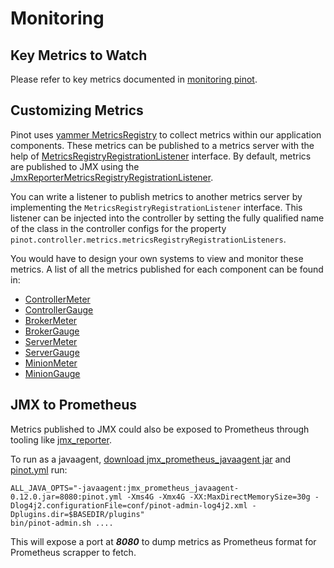 # Monitoring

## Key Metrics to Watch

Please refer to key metrics documented in [monitoring pinot](../misc/misc-1/running-pinot-in-production.md#monitoring-pinot).

## Customizing Metrics

Pinot uses [yammer MetricsRegistry](https://metrics.dropwizard.io/4.0.0/) to collect metrics within our application components. These metrics can be published to a metrics server with the help of [MetricsRegistryRegistrationListener](https://github.com/apache/incubator-pinot/blob/master/pinot-common/src/main/java/org/apache/pinot/common/metrics/MetricsRegistryRegistrationListener.java) interface. By default, metrics are published to JMX using the [JmxReporterMetricsRegistryRegistrationListener](https://github.com/apache/incubator-pinot/blob/master/pinot-common/src/main/java/org/apache/pinot/common/metrics/JmxReporterMetricsRegistryRegistrationListener.java).

You can write a listener to publish metrics to another metrics server by implementing the `MetricsRegistryRegistrationListener` interface. This listener can be injected into the controller by setting the fully qualified name of the class in the controller configs for the property `pinot.controller.metrics.metricsRegistryRegistrationListeners`.

You would have to design your own systems to view and monitor these metrics. A list of all the metrics published for each component can be found in:

* [ControllerMeter](https://github.com/apache/incubator-pinot/blob/master/pinot-common/src/main/java/org/apache/pinot/common/metrics/ControllerMeter.java)
* [ControllerGauge](https://github.com/apache/incubator-pinot/blob/master/pinot-common/src/main/java/org/apache/pinot/common/metrics/ControllerGauge.java)
* [BrokerMeter](https://github.com/apache/incubator-pinot/blob/master/pinot-common/src/main/java/org/apache/pinot/common/metrics/BrokerMeter.java)
* [BrokerGauge](https://github.com/apache/incubator-pinot/blob/master/pinot-common/src/main/java/org/apache/pinot/common/metrics/BrokerGauge.java)
* [ServerMeter](https://github.com/apache/incubator-pinot/blob/master/pinot-common/src/main/java/org/apache/pinot/common/metrics/ServerMeter.java)
* [ServerGauge](https://github.com/apache/incubator-pinot/blob/master/pinot-common/src/main/java/org/apache/pinot/common/metrics/ServerGauge.java)
* [MinionMeter](https://github.com/apache/incubator-pinot/blob/master/pinot-common/src/main/java/org/apache/pinot/common/metrics/MinionMeter.java)
* [MinionGauge](https://github.com/apache/incubator-pinot/blob/master/pinot-common/src/main/java/org/apache/pinot/common/metrics/MinionGauge.java)

## JMX to Prometheus

Metrics published to JMX could also be exposed to Prometheus through tooling like [jmx\_reporter](https://github.com/prometheus/jmx_exporter).

To run as a javaagent, [download jmx\_prometheus\_javaagent jar](https://repo1.maven.org/maven2/io/prometheus/jmx/jmx_prometheus_javaagent/0.12.0/jmx_prometheus_javaagent-0.12.0.jar) and [pinot.yml](https://raw.githubusercontent.com/fx19880617/jmx_exporter/master/example_configs/pinot.yml) run:

```text
ALL_JAVA_OPTS="-javaagent:jmx_prometheus_javaagent-0.12.0.jar=8080:pinot.yml -Xms4G -Xmx4G -XX:MaxDirectMemorySize=30g -Dlog4j2.configurationFile=conf/pinot-admin-log4j2.xml -Dplugins.dir=$BASEDIR/plugins"
bin/pinot-admin.sh ....
```

This will expose a port at _**8080**_ to dump metrics as Prometheus format for Prometheus scrapper to fetch.

